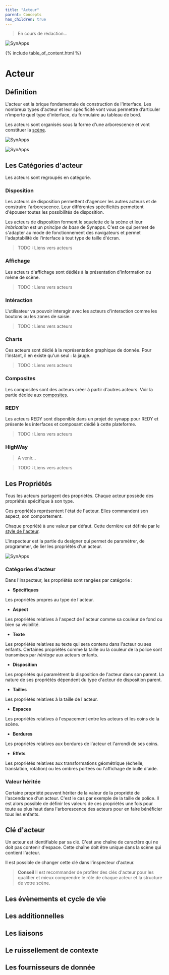 ```yaml
---
title: "Acteur"
parent: Concepts
has_children: true
---
```


> En cours de rédaction...

![SynApps](../../assets/under-progress.gif)

{% include table_of_content.html %}

# Acteur

## Définition

L'acteur est la brique fondamentale de construction de l'interface. Les nombreux types d'acteur et leur spécificité vont vous permettre d’articuler n’importe quel type d’interface, du formulaire au tableau de bord.

Les acteurs sont organisés sous la forme d'une arborescence et vont constituer la [scène](../scene.md).

![SynApps](../../assets/concepts/actor/01.png)

![SynApps](../../assets/concepts/actor/02.png)


## Les Catégories d'acteur

Les acteurs sont regroupés en catégorie.

### Disposition

Les acteurs de disposition permettent d'agencer les autres acteurs et de construire l'arborescence.
Leur différentes spécificités permettent d'épouser toutes les possibilités de disposition.

Les acteurs de disposition forment le squelette de la scène et leur *imbrication* est un *principe de base* de Synapps. C'est ce qui permet de s'adapter au mode de fonctionnement des navigateurs et permet l'adaptabilité de l'interface à tout type de taille d'écran.

> TODO : Liens vers acteurs

### Affichage

Les acteurs d'affichage sont dédiés à la présentation d'information ou même de scène.

> TODO : Liens vers acteurs


### Intéraction

L'utilisateur va pouvoir interagir  avec les acteurs d'interaction comme les boutons ou les zones de saisie.

> TODO : Liens vers acteurs


### Charts

Ces acteurs sont dédié à la représentation graphique de donnée. Pour l'instant, il en existe qu'un seul : la jauge.

> TODO : Liens vers acteurs

### Composites

Les composites sont des acteurs créer à partir d'autres acteurs. Voir la partie dédiée aux [composites](./composite.md).

### REDY

Les acteurs REDY sont disponible dans un projet de synapp pour REDY et présente les interfaces et composant dédié à cette plateforme.

> TODO : Liens vers acteurs

### HighWay

> A venir...

> TODO : Liens vers acteurs

## Les Propriétés

Tous les acteurs partagent des propriétés. Chaque acteur possède des propriétés spécifique à son type.

Ces propriétés représentent l'état de l'acteur. Elles commandent son aspect, son comportement.

Chaque propriété à une valeur par défaut. Cette dernière est définie par le [style de l'acteur](../actor-style.md).

L'inspecteur est la partie du designer qui permet de paramétrer, de programmer, de lier les propriétés d'un acteur.

![SynApps](../../assets/concepts/actor/03.png)

### Catégories d'acteur

Dans l'inspecteur, les propriétés sont rangées par catégorie :

- **Spécifiques**

Les propriétés propres au type de l'acteur.

- **Aspect**

Les propriétés relatives à l'aspect de l'acteur comme sa couleur de fond ou bien sa visibilité.

- **Texte**

Les propriétés relatives au texte qui sera contenu dans l'acteur ou ses enfants. Certaines propriétés comme la taille ou la couleur de la police sont transmises par *héritage* aux acteurs enfants.

-  **Disposition**

Les propriétés qui paramètrent la disposition de l'acteur dans son parent. La nature de ses propriétés dépendent du type d'acteur de disposition parent.

- **Tailles**

Les propriétés relatives à la taille de l'acteur.

- **Espaces**

Les propriétés relatives à l'espacement entre les acteurs et les coins de la scène.

- **Bordures**

Les propriétés relatives aux bordures de l'acteur et l'arrondi de ses coins.

- **Effets**

Les propriétés relatives aux transformations géométrique (échelle, translation, rotation) ou les ombres portées ou l'affichage de bulle d'aide.

### Valeur héritée

Certaine propriété peuvent hériter de la valeur de la propriété de l'ascendance d'un acteur. C'est le cas par exemple de la taille de police. Il est alors possible de définir les valeurs de ces propriétés une fois pour toute au plus haut dans l'arborescence des acteurs pour en faire bénéficier tous les enfants.

## Clé d'acteur

Un acteur est identifiable par sa clé. C'est une chaîne de caractère qui ne doit pas contenir d'espace. Cette chaîne doit être unique dans la scène qui contient l'acteur.

Il est possible de changer cette clé dans l'inspecteur d'acteur.

> **Conseil** Il est recommander de profiter des clés d'acteur pour les qualifier et mieux comprendre le rôle de chaque acteur et la structure de votre scène.

## Les évènements et cycle de vie

## Les additionnelles

## Les liaisons

## Le ruissellement de contexte

## Les fournisseurs de donnée
